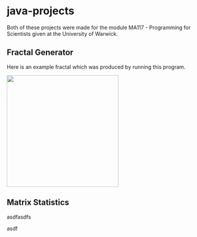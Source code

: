 # java-projects
Both of these projects were made for the module MA117 - Programming for Scientists given at the University of Warwick.

## Fractal Generator
Here is an example fractal which was produced by running this program. 

<img src="/fractal_generator/fractal_1.png" alt="" width="300px" >

## Matrix Statistics


asdfasdfs



asdf


